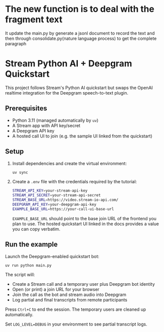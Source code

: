 # The new function is to deal with the fragment text

It update the main.py by generate a jsonl document to record the text and then through consolidate.py(nature language process) to get the complete paragraph



# Stream Python AI + Deepgram Quickstart

This project follows Stream's Python AI quickstart but swaps the OpenAI realtime integration for the Deepgram speech-to-text plugin.

## Prerequisites
- Python 3.11 (managed automatically by `uv`)
- A Stream app with API key/secret
- A Deepgram API key
- A hosted call UI to join (e.g. the sample UI linked from the quickstart)

## Setup
1. Install dependencies and create the virtual environment:
   ```bash
   uv sync
   ```
2. Create a `.env` file with the credentials required by the tutorial:
   ```bash
   STREAM_API_KEY=your-stream-api-key
   STREAM_API_SECRET=your-stream-api-secret
   STREAM_BASE_URL=https://video.stream-io-api.com/
   DEEPGRAM_API_KEY=your-deepgram-api-key
   EXAMPLE_BASE_URL=https://your-call-ui-base-url
   ```
   `EXAMPLE_BASE_URL` should point to the base join URL of the frontend you plan to use. The hosted quickstart UI linked in the docs provides a value you can copy verbatim.

## Run the example
Launch the Deepgram-enabled quickstart bot:
```bash
uv run python main.py
```

The script will:
- Create a Stream call and a temporary user plus Deepgram bot identity
- Open (or print) a join URL for your browser
- Join the call as the bot and stream audio into Deepgram
- Log partial and final transcripts from remote participants

Press `Ctrl+C` to end the session. The temporary users are cleaned up automatically.

Set `LOG_LEVEL=DEBUG` in your environment to see partial transcript logs.
